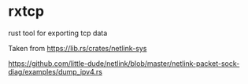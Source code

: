 # rxtcp
rust tool for exporting tcp data

Taken from
https://lib.rs/crates/netlink-sys

https://github.com/little-dude/netlink/blob/master/netlink-packet-sock-diag/examples/dump_ipv4.rs